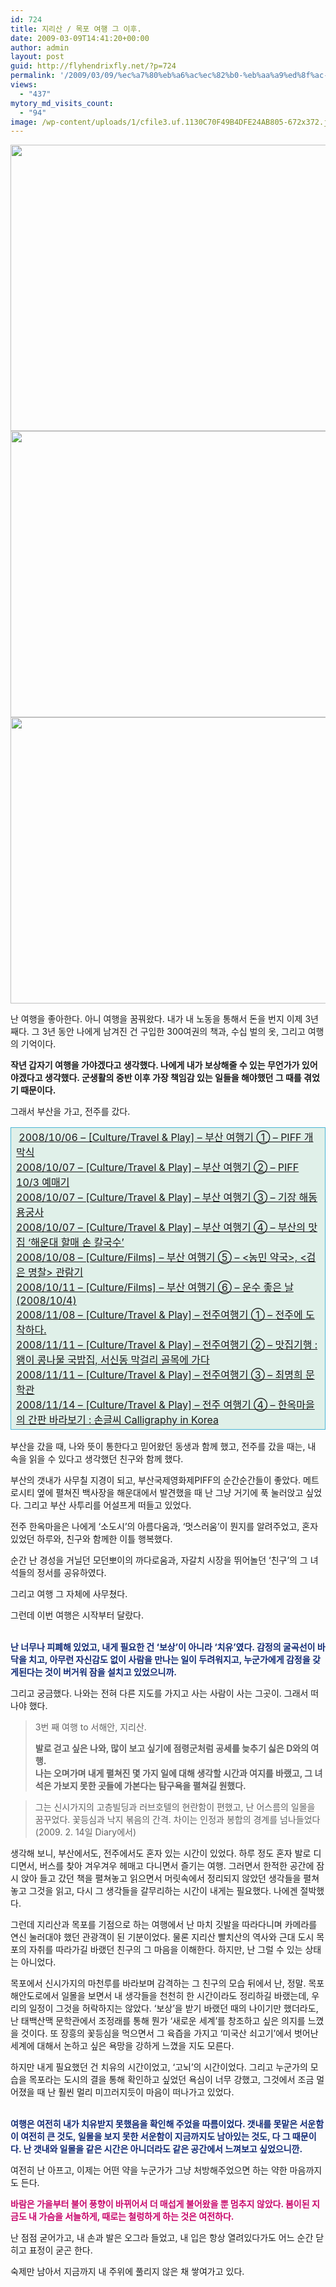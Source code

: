 ```yaml
---
id: 724
title: 지리산 / 목포 여행 그 이후.
date: 2009-03-09T14:41:20+00:00
author: admin
layout: post
guid: http://flyhendrixfly.net/?p=724
permalink: '/2009/03/09/%ec%a7%80%eb%a6%ac%ec%82%b0-%eb%aa%a9%ed%8f%ac-%ec%97%ac%ed%96%89-%ea%b7%b8-%ec%9d%b4%ed%9b%84/'
views:
  - "437"
mytory_md_visits_count:
  - "94"
image: /wp-content/uploads/1/cfile3.uf.1130C70F49B4DFE24AB805-672x372.jpg
---
```

<img src="http://submania.dothome.co.kr/wp-content/uploads/1/cfile3.uf.1130C70F49B4DFE24AB805.jpg" class="aligncenter" width="610" height="458" alt="" filename="IMG_1606.jpg" filemime="" /><img src="http://submania.dothome.co.kr/wp-content/uploads/1/cfile24.uf.1330C70F49B4DFE34B32BE.jpg" class="aligncenter" width="610" height="458" alt="" filename="IMG_1635.jpg" filemime="" /><img src="http://submania.dothome.co.kr/wp-content/uploads/1/cfile1.uf.1530C70F49B4DFE44C577F.jpg" class="aligncenter" width="610" height="458" alt="" filename="IMG_1664.jpg" filemime="" />
  
난 여행을 좋아한다. 아니 여행을 꿈꿔왔다. 내가 내 노동을 통해서 돈을 번지 이제 3년째다. 그 3년 동안 나에게 남겨진 건 구입한 300여권의 책과, 수십 벌의 옷, 그리고 여행의 기억이다.

<span style="font-weight: bold;">작년 갑자기 여행을 가야겠다고 생각했다. 나에게 내가 보상해줄 수 있는 무언가가 있어야겠다고 생각했다. 군생활의 중반 이후 가장 책임감 있는 일들을 해야했던 그 때를 겪었기 때문이다.</span><br style="font-weight: bold;" />
  
그래서 부산을 가고, 전주를 갔다.

<table style="border-collapse: collapse;" width="600" bgcolor="#e0f0e9" cellpadding="1" cellspacing="1">
  <tr>
    <td style="border: 1px solid rgb(73, 181, 213);" width="100%">
      &nbsp;<a href="http://flyinghendrix.tistory.com/146" target="_blank">2008/10/06 &#8211; [Culture/Travel & Play] &#8211; 부산 여행기 ① &#8211; PIFF 개막식</a><br /> <a href="http://flyinghendrix.tistory.com/148" target="_blank">2008/10/07 &#8211; [Culture/Travel & Play] &#8211; 부산 여행기 ② &#8211; PIFF 10/3 예매기</a><br /> <a href="http://flyinghendrix.tistory.com/149" target="_blank">2008/10/07 &#8211; [Culture/Travel & Play] &#8211; 부산 여행기 ③ &#8211; 기장 해동 용궁사</a><br /> <a href="http://flyinghendrix.tistory.com/150" target="_blank">2008/10/07 &#8211; [Culture/Travel & Play] &#8211; 부산 여행기 ④ &#8211; 부산의 맛집 &#8216;해운대 할매 손 칼국수&#8217;</a><br /> <a href="http://flyinghendrix.tistory.com/151" target="_blank">2008/10/08 &#8211; [Culture/Films] &#8211; 부산 여행기 ⑤ &#8211; <농민 약국>, <검은 명찰> 관람기</a><br /> <a href="http://flyinghendrix.tistory.com/154" target="_blank">2008/10/11 &#8211; [Culture/Films] &#8211; 부산 여행기 ⑥ &#8211; 운수 좋은 날(2008/10/4)</a><br /> <a href="http://flyinghendrix.tistory.com/179" target="_blank">2008/11/08 &#8211; [Culture/Travel & Play] &#8211; 전주여행기 ① &#8211; 전주에 도착하다.</a><br /> <a href="http://flyinghendrix.tistory.com/180" target="_blank">2008/11/11 &#8211; [Culture/Travel & Play] &#8211; 전주여행기 ② &#8211; 맛집기행 : 왱이 콩나물 국밥집, 서신동 막걸리 골목에 가다</a><br /> <a href="http://flyinghendrix.tistory.com/183" target="_blank">2008/11/11 &#8211; [Culture/Travel & Play] &#8211; 전주여행기 ③ &#8211; 최명희 문학관</a><br /> <a href="http://flyinghendrix.tistory.com/185" target="_blank">2008/11/14 &#8211; [Culture/Travel & Play] &#8211; 전주 여행기 ④ &#8211; 한옥마을의 간판 바라보기 : 손글씨 Calligraphy in Korea</a>
    </td>
  </tr>
</table>

부산을 갔을 때, 나와 뜻이 통한다고 믿어왔던 동생과 함께 했고, 전주를 갔을 때는, 내 속을 읽을 수 있다고 생각했던 친구와 함께 했다.

부산의 갯내가 사무칠 지경이 되고, 부산국제영화제PIFF의 순간순간들이 좋았다. 메트로시티 옆에 펼쳐진 백사장을 해운대에서 발견했을 때 난 그냥 거기에 푹 눌러앉고 싶었다. 그리고 부산 사투리를 어설프게 떠들고 있었다.

전주 한옥마을은 나에게 &#8216;소도시&#8217;의 아름다움과, &#8216;멋스러움&#8217;이 뭔지를 알려주었고, 혼자있었던 하루와, 친구와 함께한 이틀 행복했다.

순간 난 경성을 거닐던 모던뽀이의 까다로움과, 자갈치 시장을 뛰어놀던 &#8216;친구&#8217;의 그 녀석들의 정서를 공유하였다.

그리고 여행 그 자체에 사무쳤다.

그런데 이번 여행은 시작부터 달랐다.
  
<br style="font-weight: bold; color: rgb(17, 42, 117);" /><span style="font-weight: bold; color: rgb(17, 42, 117);">난 너무나 피폐해 있었고, 내게 필요한 건 &#8216;보상&#8217;이 아니라 &#8216;치유&#8217;였다. 감정의 굴곡선이 바닥을 치고, 아무런 자신감도 없이 사람을 만나는 일이 두려워지고, 누군가에게 감정을 갖게된다는 것이 버거워 잠을 설치고 있었으니까.</span><br style="font-weight: bold; color: rgb(17, 42, 117);" />
  
그리고 궁금했다. 나와는 전혀 다른 지도를 가지고 사는 사람이 사는 그곳이. 그래서 떠나야 했다.

> 3번 째 여행 to 서해안, 지리산.
> 
> <span style="font-weight: bold;">발로 걷고 싶은 나와, 많이 보고 싶기에 점령군처럼 공세를 늦추기 싫은 D와의 여행.</span><br style="font-weight: bold;" /><span style="font-weight: bold;">나는 오며가며 내게 펼쳐진 몇 가지 일에 대해 생각할 시간과 여지를 바랬고, 그 녀석은 가보지 못한 곳들에 가본다는 탐구욕을 펼쳐길 원했다.</span><br style="font-weight: bold;" />
  
> 그는 신시가지의 고층빌딩과 러브호텔의 현란함이 편했고, 난 어스름의 일몰을 꿈꾸었다. 꽃등심과 낙지 볶음의 간격. 차이는 인정과 봉합의 경계를 넘나들었다(2009. 2. 14일 Diary에서) 

생각해 보니, 부산에서도, 전주에서도 혼자 있는 시간이 있었다. 하루 정도 혼자 발로 디디면서, 버스를 찾아 겨우겨우 헤매고 다니면서 즐기는 여행. 그러면서 한적한 공간에 잠시 앉아 들고 갔던 책을 펼쳐놓고 읽으면서 머릿속에서 정리되지 않았던 생각들을 펼쳐놓고 그것을 읽고, 다시 그 생각들을 갈무리하는 시간이 내게는 필요했다. 나에겐 절박했다.

그런데 지리산과 목포를 기점으로 하는 여행에서 난 마치 깃발을 따라다니며 카메라를 연신 눌러대야 했던 관광객이 된 기분이었다. 물론 지리산 빨치산의 역사와 근대 도시 목포의 자취를 따라가길 바랬던 친구의 그 마음을 이해한다. 하지만, 난 그럴 수 있는 상태는 아니었다.

목포에서 신시가지의 마천루를 바라보며 감격하는 그 친구의 모습 뒤에서 난, 정말. 목포 해안도로에서 일몰을 보면서 내 생각들을 천천히 한 시간이라도 정리하길 바랬는데, 우리의 일정이 그것을 허락하지는 않았다. &#8216;보상&#8217;을 받기 바랬던 때의 나이기만 했더라도, 난 태백산맥 문학관에서 조정래를 통해 뭔가 &#8216;새로운 세계&#8217;를 창조하고 싶은 의지를 느꼈을 것이다. 또 장흥의 꽃등심을 먹으면서 그 육즙을 가지고 &#8216;미국산 쇠고기&#8217;에서 벗어난 세계에 대해서 논하고 싶은 욕망을 강하게 느꼈을 지도 모른다.

하지만 내게 필요했던 건 치유의 시간이었고, &#8216;고뇌&#8217;의 시간이었다. 그리고 누군가의 모습을 목포라는 도시의 결을 통해 확인하고 싶었던 욕심이 너무 강했고, 그것에서 조금 멀어졌을 때 난 훨씬 멀리 미끄러지듯이 마음이 떠나가고 있었다.
  
<br style="font-weight: bold; color: rgb(17, 42, 117);" /><span style="font-weight: bold; color: rgb(17, 42, 117);">여행은 여전히 내가 치유받지 못했음을 확인해 주었을 따름이었다. 갯내를 못맡은 서운함이 여전히 큰 것도, 일몰을 보지 못한 서운함이 지금까지도 남아있는 것도, 다 그 때문이다. 난 갯내와 일몰을 같은 시간은 아니더라도 같은 공간에서 느껴보고 싶었으니깐.</span>

여전히 난 아프고, 이제는 어떤 약을 누군가가 그냥 처방해주었으면 하는 약한 마음까지도 든다.

<span style="color: rgb(200, 5, 106); font-weight: bold;">바람은 가을부터 불어 풍향이 바뀌어서 더 매섭게 불어왔을 뿐 멈추지 않았다. 봄이된 지금도 내 가슴을 서늘하게, 때로는 철렁하게 하는 것은 여전하다.</span> 

난 점점 굳어가고, 내 손과 발은 오그라 들었고, 내 입은 항상 열려있다가도 어느 순간 닫히고 표정이 굳곤 한다.

숙제만 남아서 지금까지 내 주위에 풀리지 않은 채 쌓여가고 있다.